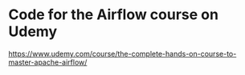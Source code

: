 # Code for the Airflow course on Udemy
https://www.udemy.com/course/the-complete-hands-on-course-to-master-apache-airflow/
